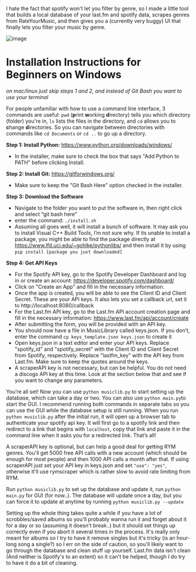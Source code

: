 I hate the fact that spotify won't let you filter by genre, so I made a little tool that builds a local database of your last.fm and spotify data, scrapes genres from RateYourMusic, and then gives you a (currently very buggy) UI that finally lets you filter your music by genre.

![image](https://github.com/7anooch/MusicLibrary/assets/129010989/4306824f-9e66-4c95-a706-8cee3ccfd5b0)


# Installation Instructions for Beginners on Windows
*on mac/linux just skip steps 1 and 2, and instead of Git Bash you want to use your terminal*

For people unfamiliar with how to use a command line interface, 3 commands are useful: `pwd` (**p**rint **w**orking **d**irectory) tells you which directory (folder) you're in, `ls` lists the files in the directory, and `cd` allows you to **c**hange **d**irectories. So you can navigate between directories with commands like `cd Documents` or `cd ..` to go up a directory.

**Step 1: Install Python:** https://www.python.org/downloads/windows/

- In the installer, make sure to check the box that says "Add Python to PATH" before clicking Install.

**Step 2: Install Git:** https://gitforwindows.org/

- Make sure to keep the "Git Bash Here" option checked in the installer.

**Step 3: Download the Software**

- Navigate to the folder you want to put the software in, then right click and select “git bash here”
- enter the command: `./install.sh`
- Assuming all goes well, it will install a bunch of software. It may ask you to install Visual C++ Build Tools, I’m not sure why. If its unable to install a package, you might be able to find the package directly at https://www.lfd.uci.edu/~gohlke/pythonlibs/ and then install it by using `pip install [package you just downloaded]`

**Step 4: Get API Keys**

- For the Spotify API key, go to the Spotify Developer Dashboard and log in or create an account: https://developer.spotify.com/dashboard/
- Click on "Create an App" and fill in the necessary information.
- Once the app is created, you will be able to see the Client ID and Client Secret. These are your API keys. It also lets you set a callback url, set it to http://localhost:8080/callback
- For the Last.fm API key, go to the Last.fm API account creation page and fill in the necessary information: https://www.last.fm/api/account/create
- After submitting the form, you will be provided with an API key.
- You should now have a file in MusicLibrary called keys.json. If you don’t, enter the command `cp keys_template.json keys.json` to create it
- Open keys.json in a text editor and enter your API keys. Replace "spotify_id" and "spotify_secret" with the Client ID and Client Secret from Spotify, respectively. Replace "lastfm_key" with the API key from Last.fm. Make sure to keep the quotes around the keys.
- A scraperAPI key is not necessary, but can be helpful. You do not need a discogs API key at this time. Look at the section below that and see if you want to change any parameters.

You’re all set! Now you can use `python musiclib.py` to start setting up the database, which can take a day or two. You can also use `python main.py`to start the GUI. I recommend running both commands in separate tabs so you can use the GUI while the database setup is still running. When you run `python musiclib.py` after the initial run, it will open up a browser tab to authenticate your spotify api key. It will first go to a spotify link and then redirect to a link that begins with `localhost`, copy that link and paste it in the command line when it asks you for a redirected  link. That’s all!

A scraperAPI key is optional, but can help a good deal for getting RYM genres. You'll get 5000 free API calls with a new account (which should be enough for most people) and then 1000 API calls a month after that. If using scraperAPI just set your API key in keys.json and set `"use": "yes"`, otherwise it'll use rymscraper which is rather slow to avoid rate limiting from RYM.

Run `python musiclib.py` to set up the database and update it, run `python main.py` for GUI (for now..). The database will update once a day, but you can force it to update at anytime by running `python musiclib.py --update`

Setting up the whole thing takes quite a while if you have a lot of scrobbles/saved albums so you'll probably wanna run it and forget about it for a day or so (assuming it doesn't break..) but it should set things up correctly even if you abort it several times in the process. It's really only meant for albums so I try to have it remove singles but it's tricky (is an hour-long song a single?) so I err on the side of caution, so you'll likely want to go through the database and clean stuff up yourself. Last.fm data isn't clean (And neither is Spotify's to an extent) so it can't be helped, though I do try to have it do a bit of cleaning.


